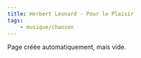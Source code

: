 ```yaml
---
title: Herbert Léonard - Pour le Plaisir
tags:
    - musique/chanson
---
```


Page créée automatiquement, mais vide.

